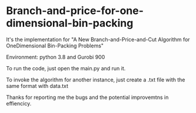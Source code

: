 # Branch-and-price-for-one-dimensional-bin-packing
It's the implementation for "A New Branch-and-Price-and-Cut Algorithm for OneDimensional Bin-Packing Problems"

Environment: python 3.8 and Gurobi 900

To run the code, just open the main.py and run it.

To invoke the algorithm for another instance, just create a .txt file with the same format with data.txt

Thanks for reporting me the bugs and the potential improvemtns in effiencicy.
